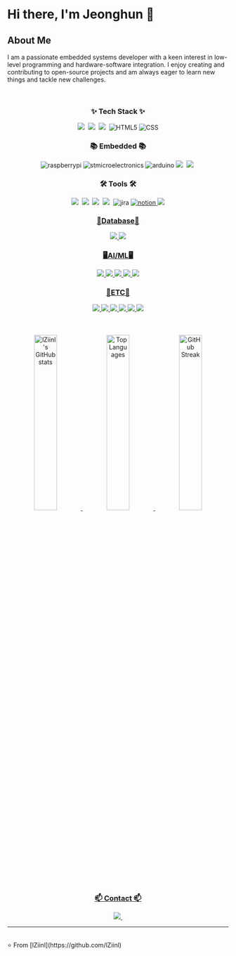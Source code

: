 <!--
<div align="center">
  <img src="https://github.com/oka1313/oka1313/assets/101691440/92118a53-c5b6-40bc-b130-bf8c398d7b51" />
</div>
-->

# Hi there, I'm Jeonghun 👋

## About Me
I am a passionate embedded systems developer with a keen interest in low-level programming and hardware-software integration. I enjoy creating and contributing to open-source projects and am always eager to learn new things and tackle new challenges.

<br>
<h3 align="center">✨ Tech Stack ✨</h3>
<div align="center">
  <img src="https://img.shields.io/badge/c-A8B9CC.svg?style=for-the-badge&logo=c&logoColor=white" />&nbsp;
  <img src="https://img.shields.io/badge/c++-00599C.svg?style=for-the-badge&logo=c%2B%2B&logoColor=white" />&nbsp;
  <img src="https://img.shields.io/badge/python-3670A0?style=for-the-badge&logo=python&logoColor=ffdd54" />&nbsp;
  <img alt="HTML5" src="https://img.shields.io/badge/HTML5-E34F26.svg?&style=for-the-badge&logo=HTML5&logoColor=white"/>
  <img alt="CSS" src="https://img.shields.io/badge/CSS-1572B6.svg?&style=for-the-badge&logo=CSS3&logoColor=white"/>
</div>

<h3 align="center">📚 Embedded 📚</h3>
<div align="center">
  <img alt="raspberrypi" src="https://img.shields.io/badge/raspberrypi-A22846?style=for-the-badge&logo=raspberrypi&logoColor=white"/> 
  <img alt="stmicroelectronics" src="https://img.shields.io/badge/stmicroelectronics-03234B?style=for-the-badge&logo=stmicroelectronics&logoColor=white">
  <img alt="arduino" src="https://img.shields.io/badge/arduino-00878F?style=for-the-badge&logo=arduino&logoColor=white">  
  <img src="https://img.shields.io/badge/Microcontrollers-FF4154?style=for-the-badge&logo=microcontrollers&logoColor=white" />&nbsp;
  <img src="https://img.shields.io/badge/IoT-3578E5?style=for-the-badge&logo=iot&logoColor=white" />&nbsp;
</div>

<h3 align="center">🛠 Tools 🛠</h3>
<div align="center">
  <img src="https://img.shields.io/badge/git-F05033.svg?style=for-the-badge&logo=git&logoColor=white" />&nbsp;
  <img src="https://img.shields.io/badge/github-181717.svg?style=for-the-badge&logo=github&logoColor=white" />&nbsp;
  <img src="https://img.shields.io/badge/VSCode-007ACC.svg?style=for-the-badge&logo=visual-studio-code&logoColor=white" />&nbsp;
  <img src="https://img.shields.io/badge/Jupyter-F37626.svg?style=for-the-badge&logo=jupyter&logoColor=white" />&nbsp;
  <img alt='jira' src="https://img.shields.io/badge/Jira-0052CC?style=for-the-badge&logo=Jira&logoColor=white">
  <a href="https://www.notion.so/1-C104-c02fce6e587f4bb5acf3c834544dd04f">
  <img alt='notion' src="https://img.shields.io/badge/Notion-black?style=for-the-badge&logo=Notion&logoColor=white">
  <img src="https://img.shields.io/badge/gitlab-FC6D26?style=for-the-badge&logo=gitlab&logoColor=white">
</div>

<h3 align="center">💾Database💾</h3>
<div align="center">
  <img src="https://img.shields.io/badge/firebase-a08021?style=for-the-badge&logo=firebase&logoColor=ffcd34">
  <img src="https://img.shields.io/badge/mysql-4479A1.svg?style=for-the-badge&logo=mysql&logoColor=white">
</div>

<h3 align="center">🖥️AI/ML🖥️</h3>
<div align="center">
  <img src="https://img.shields.io/badge/opencv-%23white.svg?style=for-the-badge&logo=opencv&logoColor=white">
  <img src="https://img.shields.io/badge/numpy-%23013243.svg?style=for-the-badge&logo=numpy&logoColor=white">
  <img src="https://img.shields.io/badge/pandas-%23150458.svg?style=for-the-badge&logo=pandas&logoColor=white">
  <img src="https://img.shields.io/badge/PyTorch-%23EE4C2C.svg?style=for-the-badge&logo=PyTorch&logoColor=white">
  <img src="https://img.shields.io/badge/TensorFlow-%23FF6F00.svg?style=for-the-badge&logo=TensorFlow&logoColor=white">
</div>

<h3 align="center">📑ETC📑</h3>
<div align="center">
  <img src="https://img.shields.io/badge/Linux-FCC624?style=for-the-badge&logo=linux&logoColor=black">
  <img src="https://img.shields.io/badge/Ubuntu-E95420?style=for-the-badge&logo=ubuntu&logoColor=white">
  <img src="https://img.shields.io/badge/Kaggle-035a7d?style=for-the-badge&logo=kaggle&logoColor=white">
  <img src="https://img.shields.io/badge/cuda-000000.svg?style=for-the-badge&logo=nVIDIA&logoColor=green">
  <img src="https://img.shields.io/badge/Node--RED-%238F0000.svg?style=for-the-badge&logo=node-red&logoColor=white">
  <img src="https://img.shields.io/badge/ros-%230A0FF9.svg?style=for-the-badge&logo=ros&logoColor=white">
</div>

<br>
<br>
<br>

<div align="center">
  <img src="https://github-readme-stats.vercel.app/api?username=lZiinl&show_icons=true&theme=radical" alt="lZiinl's GitHub stats" width="32%" />
  <img src="https://github-readme-stats.vercel.app/api/top-langs/?username=lZiinl&layout=compact&theme=radical" alt="Top Languages" width="32%" />
  <img src="https://github-readme-streak-stats.herokuapp.com/?user=lZiinl&theme=radical" alt="GitHub Streak" width="32%" />
</div>

<!--
## Projects
Here are some of my notable projects:

1. [Embedded Systems Project 1](https://github.com/lZiinl/Embedded-Project-1): Description of the project.
2. [Microcontroller Project](https://github.com/lZiinl/Microcontroller-Project): Description of the project.
3. [RTOS Implementation](https://github.com/lZiinl/RTOS-Implementation): Description of the project.
4. [Sensor Data Logger](https://github.com/lZiinl/Sensor-Data-Logger): A project for logging sensor data using microcontrollers.

## Blog Posts
- [Title of Blog Post 1](Blog Post Link 1)
- [Title of Blog Post 2](Blog Post Link 2)
- [Title of Blog Post 3](Blog Post Link 3)
-->

<h3 align="center">📫 Contact 📫</h3>
<div align="center">
  <a href="mailto:hoon970505@naver.com">
    <img
      src="https://img.shields.io/badge/hoon970505@naver.com-D14836?style=for-the-badge&logo=gmail&logoColor=white"/>&nbsp;
  </a>
</div>

---
<br>
⭐️ From [lZiinl](https://github.com/lZiinl)
